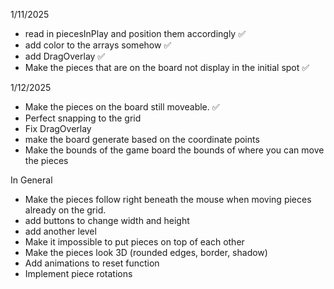 1/11/2025

- read in piecesInPlay and position them accordingly ✅
- add color to the arrays somehow ✅
- add DragOverlay ✅
- Make the pieces that are on the board not display in the initial spot ✅

1/12/2025

- Make the pieces on the board still moveable. ✅
- Perfect snapping to the grid
- Fix DragOverlay
- make the board generate based on the coordinate points
- Make the bounds of the game board the bounds of where you can move the pieces

In General

- Make the pieces follow right beneath the mouse when moving pieces already on the grid.
- add buttons to change width and height
- add another level
- Make it impossible to put pieces on top of each other
- Make the pieces look 3D (rounded edges, border, shadow)
- Add animations to reset function
- Implement piece rotations
